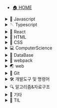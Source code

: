 - [🏠 HOME](/)

<details>
    <summary>🐤 Javascript</summary>

- - [1바이트는 왜 8비트인가](JavaScript/1바이트는_왜_8비트인가.md)
- - [모듈](JavaScript/모듈.md)
- - [제너레이터-async-await](JavaScript/제너레이터-async-await.md)
- - [DOMContentLoaded, load 이벤트](JavaScript/DOMContentLoaded,load-이벤트.md)

</details>

<details>
    <summary>🪡 Typescript</summary>

- - [Typescript란?](Typescript/Typescript란.md)
- - [개발환경](Typescript/개발-환경.md)
- - [타입 기본](Typescript/타입-기본.md)

</details>

<details>
    <summary>💎 React</summary>

- - [React를 사용하는 이유](React/React를-사용하는-이유.md)
- - [Virtual DOM](React/Virtual-DOM.md)
- - [JSX](React/JSX.md)
- - [컴포넌트(Component)](React/컴포넌트-Component.md)
- - [이벤트 핸들링](React/이벤트-핸들링.md)
- - [ref(클래스 컴포넌트)](React/ref.md)
- - [라이프사이클 메서드(Lifecycle method)](React/라이프사이클-메서드.md)
- - [Hooks](React/Hooks.md)
- - [Router](React/Router.md)

</details>

<details>
    <summary>📝 HTML</summary>

- - [인용문(q, blockquote)](HTML/인용문-q,blockquote.md)
- - [abbr](HTML/abbr.md)
- - [dl, dt, dd](HTML/dl,dt,dd.md)
- - [aria-hidden](HTML/aria-hidden.md)
- - [figure](HTML/figure.md)
- - [form태그 내부의 접근성](HTML/form태그-내부의-접근성.md)
- - [HTML5 markup](HTML/HTML5-markup.md)

</details>

<details>
    <summary>🎨 CSS</summary>

- - [a11y-hidden](CSS/a11y-hidden.md)
- - [box-sizing](CSS/box-sizing.md)
- - [float](CSS/float.md)
- - [margin collapse](CSS/margin-collapse.md)
- - [vertical-align](CSS/vertical-align.md)
- - [white-space](CSS/white-space.md)

</details>

<details>
    <summary>💻 ComputerScience</summary>

- - [인터프리터언어와 컴파일러언어](ComputerScience/인터프리터언어와-컴파일러언어.md)
- - [프로세스(process)](ComputerScience/프로세스-process.md)
- - [멀티 프로세스와 멀티 스레드](ComputerScience/멀티-프로세스와-멀티-스레드.md)

</details>

<details>
    <summary>💾 DataBase</summary>

- - [데이터 베이스의 개요](database/데이터-베이스의-개요.md)
- - [AWS-EC2-인스턴스-생성](database/AWS-EC2-인스턴스-생성.md)
- - [EC2인스턴스에 MongoDB 설치 및 GUI 사용법](database/EC2인스턴스에-MongoDB-설치.md)
- - [CyberDuck GUI로 서버에 파일 전송하기](database/cyberDuck-GUI로-서버에-파일-전송하기.md)

</details>

<details>
    <summary>🧊 webpack</summary>

- - [webpack](Webpack/webpack.md)

</details>

<details>
    <summary>🌏 web</summary>

- - [pixel](web/pixel.md)

</details>

<details>
    <summary>📸 Git</summary>

- - [브랜치 이름 변경 및 기본 브랜치 설정](Git/브랜치-이름-변경-및-기본-브랜치-설정.md)
- - [git open](Git/git-open.md)
- - [git LFS(Large File Storage)](Git/git-LFS-Large-File-Storage.md)

</details>

<details>
    <summary>🛠 개발도구 및 명령어</summary>

- - [code명령어 사용법, VSCode를 git기본 에디터로 사용하기](개발도구&명령어/MAC-OS에서-code명령-사용법과-VSCode를-git의-기본-에디터로-사용하기.md)
- - [HTMLHINT](개발도구&명령어/HTMLHint.md)
- - [editorConfig](개발도구&명령어/editorConfig.md)
- - [Shell 명령어 (CLI)](개발도구&명령어/shell명령어.md)

</details>

<details>
    <summary>🔍 알고리즘&자료구조</summary>

- - [이진검색](알고리즘&자료구조/이진검색.md)
- - [for문을 활용한 별 찍기](알고리즘&자료구조/for문을-활용한-별찍기.md)
- - [양방향 연결 리스트 (Doubly Linked List)](알고리즘&자료구조/DoublyLinkedList.md)

</details>

<details>
    <summary>🎸 기타</summary>

- - [Hexo블로그 만들기](기타/hexo블로그-만들기.md)

</details>

<details>
    <summary>📖 TIL</summary>

<details class="sub-details">
    <summary>2021년 7월</summary>

- - [20210709 타입 단언, 타입 가드)](TIL/20210709-TIL-타입-단언,타입-가드.md)
- - [20210708 타입스크립트 개념 정리, 상황에 맞는 프레임워크 선택)](TIL/20210708-TIL-타입스크립트-개념-정리,상황에-맞는-프레임워크-선택.md)
- - [20210707 자바스크립트에서의 간단한 상태관리](TIL/20210707-TIL-자바스크립트에서의-간단한-상태관리.md)
- - [20210706 redux와 상태관리 패턴](TIL/20210706-TIL-redux와-상태관리-패턴.md)
- - [20210701 반응형 프로그래밍, 프로그래머스 실력체크](TIL/20210701-TIL-반응형-프로그래밍,프로그래머스-실력체크.md)

</details>

<details class="sub-details">
    <summary>2021년 6월</summary>

- - [20210629 diff 알고리즘 따라하기, 반응형 프로그래밍](TIL/20210629-TIL-diff-알고리즘-따라하기,반응형-프로그래밍.md)
- - [20210628 TypeScript인강, 옵저버 패턴](TIL/20210628-TIL-TypeScript인강,옵저버-패턴.md)
- - [20210625 TypeScript 고급타입, frameworkless routing](TIL/20210625-TIL-TypeScript-고급타입,frameworkless-routing.md)
- - [20210624 스터디카페 탐방, TypeScript인강, HTTP요청](TIL/20210624-TIL-스터디카페-탐방,TypeScript인강,HTTP요청.md)
- - [20210623 공부환경 개선, TypeScript기초, 웹 컴포넌트](TIL/20210623-TIL-공부환경-개선,TypeScript기초,웹-컴포넌트.md)
- - [20210618 렌더링 엔진의 설계, 가상DOM과 diff알고리즘](TIL/20210618-TIL-렌더링-엔진의-설계,가상DOM과-diff알고리즘.md)
- - [20210615 Set, Greedy](TIL/20210616-TIL-Set,Greedy.md)
- - [20210610 autocomplete, 잡생각](TIL/20210610-TIL-autocomplete,잡생각.md)
- - [20210609 블랙커피 스터디 두번째 온라인 세션](TIL/20210609-TIL-블랙커피-스터디-두번째-온라인-세션.md)
- - [20210608 네카라쿠배 조교 면접, 지하철 노선도 SPA화 완성, JSON server 적용](TIL/20210608-TIL-네카라쿠배-조교-면접,지하철-노선도-SPA화-완성,JSON-server-적용.md)
- - [20210607 vanila js로 CSR, SPA 적용](TIL/20210607-TIL-vanila-js로-CSR,SPA-적용.md)
- - [20210604 webpack기본 설정 완료, postcss, url-loader](TIL/20210604-TIL-webpack기본-설정-완료,postcss,url-loader.md)
- - [20210603 webpack 공부 및 설정 연습](TIL/20210603-TIL-webpack-공부-및-설정-연습.md)
- - [20210602 블랙커피 스터디 온라인세션](TIL\20210602-TIL-블랙커피-스터디-온라인세션.md)

</details>

<details class="sub-details">
    <summary>2021년 5월</summary>

- - [20210531 scroll이벤트 무한스크롤, innerHTML 이벤트 바인딩](TIL/20210531-TIL-scroll이벤트-무한스크롤,innerHTML이벤트-바인딩.md)
- - [20210530 Devfolio 프로젝트 회고, 블랙커피 스터디 미션 수행](TIL/20210530-TIL-Devfolio-프로젝트-회고,블랙커피-스터디-미션-수행.md)
- - [20210529 Devfolio배포, 블랙커피 스터디 미션 프로젝트 초기설정](TIL/20210529-TIL-Devfolio배포,블랙커피-스터디-미션-프로젝트-초기설정.md)
- - [20210528 Devfolio version2 끝](TIL/20210528-TIL-Devfolio-version2-끝.md)
- - [20210527 프로젝트 조회 페이지 리팩토링 완료, 제목 기준 검색 api생성, jwt verify](TIL/20210527-TIL-프로젝트-조회-페이지-리팩토링-완료,제목-기준-검색-api생성,jwt-verify.md)
- - [20210526 프로젝트 조회 페이지 리팩토링, 블랙커피 스터디 시작](TIL/20210526-TIL-프로젝트-조회-페이지-리팩토링,블랙커피-스터디-시작.md)
- - [20210525 팀원목록 조회 UI와 기능 구현](TIL\20210525-TIL-팀원목록-조회-UI와-기능-구현.md)
- - [20210524 무한스크롤, 팀원 목록 추가 api, 프로젝트 조회 페이지 뷰포트 변경](TIL\20210524-TIL-무한스크롤,팀원-목록-추가api,프로젝트-조회-페이지-뷰포트-변경.md)
- - [20210521 MySQL JOIN개념 공부 및 쿼리문 작성, IntersectionObserver 무한스크롤](TIL/20210521-TIL-MySQL-JOIN개념-공부-및-쿼리문-작성,IntersectionObserver-무한스크.md)
- - [20210520 대댓글 Update, Delete, 무한스크롤 시크릿코드 강의 시청, 디바운스 리마인드](TIL/20210520-TIL-대댓글-Update,Delete,무한스크롤-시크릿코드-강의-시청,디바운스-리마인드.md)
- - [20210519 대댓글 Create, Read](TIL/20210519-TIL-대댓글-Create,Read.md)
- - [20210518 댓글 Create, Read, UserNavigator수정, JS 기초다지기](TIL/20210518-TIL-댓글-Create,Read,UserNavigator수정,-JS-기초다지기.md)
- - [20210517 댓글 테이블 설계 및 변경, JS 계산기 예제](TIL/20210517-TIL-댓글-테이블-설계,JS계산기-예제.md)
- - [20210511 useDetectViewport를 media쿼리로 리팩토링](TIL/20210511-TIL-useDetectViewport를-media쿼리로-리팩토링.md)
- - [20210510 S3 버그픽스, MySQL인코딩 타입 변경](TIL/20210510-TIL-S3버그픽스,MySQL인코딩-타입-변경.md)

</details>

<details class="sub-details">
    <summary>2021년 4월</summary>

- - [React프로젝트 회고 20210409 ~ 20210430](TIL/React프로젝트-회고.md)
- - [20210427 프로젝트 수정 삭제 api, 포트폴리오 수정 api, 회원 탈퇴 api 생성, 404페이지 생성](TIL/20210427-TIL프로젝트-수정-삭제-api,포트폴리오-수정-api,회원-탈퇴-api-생성,404페이지-생성.md)
- - [20210426 프로젝트 배포 테스트, 회원가입 버그 수정](TIL/20210426-TIL프로젝트-배포-테스트,회원가입-버그-수정.md)
- - [20210422 프로젝트 트러블 슈팅, 프로폴리오 페이지의 레이아웃 작업](TIL/20210422-TIL-프로젝트-트러블-슈팅,프로폴리오-페이지의-레이아웃-작업.md)
- - [20210421 프로젝트 조회 api 생성, api문서 작성, 프로젝트 좋아요 api생성](TIL/20210421-TIL-프로젝트-조회-api-생성,api문서-작성,프로젝트-좋아요-api생성.md)
- - [20210419 유저 네비게이터 메뉴, 프로젝트 Link 처리, 홈페이지 유저 인터렉션 적용](TIL/20210419-TIL-유저-네비게이터-메뉴,프로젝트-Link-처리,홈페이지-유저-인터렉션-적용.md)
- - [20210415 Github회원가입, ec2인스턴스에 서버 구동, styled-components 버그픽스](TIL/20210415-TIL-Github회원가입,ec2인스턴스에-서버-구동,styled-components-버그픽스.md)
- - [20210414 프로젝트 기획문서 작성, passport.js 리팩토링, Footer 컴포넌트, Page 컴포넌트 생성](TIL/20210414-TIL-프로젝트-기획문서-작성,passport.js-리팩토링,Footer-컴포넌트,Page-컴포넌트-생성.md)
- - [20210413 Header컴포넌트, passport.js, 라우트 설정](TIL/20210413-TIL-Header컴포넌트,passport.js,라우트-설정.md)
- - [20210412 JWT토근 발급, MySQL연동하여 일반 회원가입, 로그인 구현](TIL/20210412-TIL-JWT토근-발급,MySQL연동하여-일반-회원가입,로그인-구현.md)
- - [20210411 데이터 베이스 테이블 설계 및 생성, S3에 이미지 업로드](TIL/20210411-TIL-데이터-베이스-테이블-설계-및-생성,S3에-이미지-업로드.md)
- - [20210410 프로젝트 파일 배포, 제품 백로그 정리, wiki 작성](TIL/20210410-TIL-프로젝트-파일-배포,제품-백로그-정리,wiki-작성.md)
- - [20210409 final프로젝트 시작](TIL/20210409-TIL-final프로젝트-시작.md)
- - [20210401 redux-thunk](TIL/20210401-redux-thunk.md)

</details>

<details class="sub-details">
    <summary>2021년 3월</summary>

- - [20210331 firestore, graph 자료구조](TIL/20210331-firestore,graph자료구조.md)
- - [20210330 ReactDOM.portal, forwardRef, firebase 인증](TIL/20210330-ReactDOM.portal,forwardRef,firebase-인증.md)
- - [20210329 redux, 페이지 교체 알고리즘](TIL/20210329-redux,페이지-교체-알고리즘.md)
- - [20210326 useContext, HOC](TIL/20210326-useContext,HOC.md)
- - [20210325 Context API와 여러가지 개발지식](TIL/20210325-Context-API와-여러가지-개발지식.md)
- - [20210324 React Router, 완전 이진 트리 순회 및 검색](TIL/20210324-React-Router,완전-이진-트리-순회-및-검색.md)
- - [20210323 구조 분해 할당 기본값 설정](TIL/20210323-구조-분해-할당-기본값-설정.md)
- - [20210322 커리어 초기 면담](TIL/20210322-커리어-초기-면담,가상-메모리.md)
- - [20210321 coupangpage, movie finder](TIL/20210321-coupangpage,movie-finder.md)
- - [20210320 useCallback, useRef](TIL/20210320-useCallback,useRef.md)
- - [20210319 compound component, useState콜백, useEffect](TIL/20210319-compound-component,useState콜백,useEffect.md)
- - [20210318 Lifting State Up, pointer-events](TIL/20210318-Lifting-State-Up,pointer-events.md)
- - [20210317 LinkedList, Stack, Queue](TIL/20210317-LinkedList,Stack,Queue.md)
- - [20210316 MongoDB, 데이터베이스 백업](TIL/20210316-MongoDB,database-backup.md)
- - [20210315 라이프사이클 메서드, 멀티 스레드, 가상 메모리](TIL/20210315-라이프사이클-메서드,멀티스레드,가상-메모리.md)
- - [20210312 ref, 애드온, sass모듈](TIL/20210312-ref,애드온,sass모듈.md)
- - [20210311 CDD, StoryBook, type검사](TIL/20210311-CDD,StoryBook,type검사.md)
- - [20210310 컴포넌트 현강, 알고리즘 복잡도](TIL/20210310-컴포넌트-현강,알고리즘-복잡도.md)
- - [20210309 CRA, 데이터베이스](TIL/20210309-CRA,데이터베이스.md)
- - [20210308 Component, 프로세스](TIL/20210308-Component,프로세스.md)
- - [20210307 VirtualDOM, JSX](TIL/20210307-VirtualDOM,JSX.md)
- - [20210306 docsify, devMatching](TIL/20210306-docsify,devMatching.md)
- - [20210305 알고리즘, 데이터베이스](TIL/20210305-알고리즘,데이터베이스.md)
- - [20210304-TIL](TIL/20210304-TIL.md)
- - [20210303-TIL](TIL/20210303-TIL.md)
- - [20210302-TIL](TIL/20210302-TIL.md)
- - [20210301-TIL](TIL/20210301-TIL.md)

</details>

<details class="sub-details">
    <summary>2021년 2월</summary>

- - [20210216 ~ 20210228 JavaScript 프로젝트 기간동안의 회고](TIL/FDS-18-JavaScript-프로젝트-기간-회고)
- - [20210215-TIL](TIL/20210215-TIL.md)
- - [20210214-TIL](TIL/20210214-TIL.md)
- - [20210213-TIL](TIL/20210213-TIL.md)
- - [20210212-TIL](TIL/20210212-TIL.md)
- - [20210211-TIL](TIL/20210211-TIL.md)
- - [20210210-TIL](TIL/20210210-TIL.md)
- - [20210209-TIL](TIL/20210209-TIL.md)
- - [20210208-TIL](TIL/20210208-TIL.md)
- - [20210207-TIL](TIL/20210207-TIL.md)
- - [20210206-TIL](TIL/20210206-TIL.md)
- - [20210205-TIL](TIL/20210205-TIL.md)
- - [20210204-TIL](TIL/20210204-TIL.md)
- - [20210203-TIL](TIL/20210203-TIL.md)
- - [20210202-TIL](TIL/20210202-TIL.md)
- - [20210201-TIL](TIL/20210201-TIL.md)

</details>

<details class="sub-details">
    <summary>2021년 1월</summary>

- - [20210131-TIL](TIL/20210131-TIL.md)
- - [20210130-TIL](TIL/20210130-TIL.md)
- - [20210129-TIL](TIL/20210129-TIL.md)
- - [20210128-TIL](TIL/20210128-TIL.md)
- - [20210127-TIL](TIL/20210127-TIL.md)
- - [20210126-TIL](TIL/20210126-TIL.md)
- - [20210125-TIL](TIL/20210125-TIL.md)
- - [20210124-TIL](TIL/20210124-TIL.md)
- - [20210123-TIL](TIL/20210123-TIL.md)
- - [20210122-TIL](TIL/20210122-TIL.md)
- - [20210121-TIL](TIL/20210121-TIL.md)
- - [20210120-TIL](TIL/20210120-TIL.md)
- - [20210119-TIL](TIL/20210119-TIL.md)
- - [20210118-TIL](TIL/20210118-TIL.md)
- - [20210117-TIL](TIL/20210117-TIL.md)
- - [20210116-TIL](TIL/20210116-TIL.md)
- - [20210115-TIL](TIL/20210115-TIL.md)
- - [20210114-TIL](TIL/20210114-TIL.md)
- - [20210113-TIL](TIL/20210113-TIL.md)
- - [20210112-TIL](TIL/20210112-TIL.md)
- - [20210111-TIL](TIL/20210111-TIL.md)
- - [20210110-TIL](TIL/20210110-TIL.md)
- - [20210109-TIL](TIL/20210109-TIL.md)
- - [20210108-TIL](TIL/20210108-TIL.md)
- - [20210107-TIL](TIL/20210107-TIL.md)
- - [20210106-TIL](TIL/20210106-TIL.md)
- - [20210105-TIL](TIL/20210105-TIL.md)
- - [20210104-TIL](TIL/20210104-TIL.md)
- - [20210103-TIL](TIL/20210103-TIL.md)
- - [20210102-TIL](TIL/20210102-TIL.md)
- - [20210101-TIL](TIL/20210101-TIL.md)

</details>

<details class="sub-details">
    <summary>2020년 12월</summary>

- - [20201231-TIL](TIL/20201231-TIL.md)
- - [20201230-TIL](TIL/20201230-TIL.md)
- - [20201229-TIL](TIL/20201229-TIL.md)
- - [20201228-TIL](TIL/20201228-TIL.md)
- - [20201227-TIL](TIL/20201227-TIL.md)
- - [20201226-TIL](TIL/20201226-TIL.md)
- - [20201224-TIL](TIL/20201224-TIL.md)
- - [20201223-TIL](TIL/20201223-TIL.md)
- - [20201222-TIL](TIL/20201222-TIL.md)
- - [20201221-TIL](TIL/20201221-TIL.md)
- - [20201220-TIL](TIL/20201220-TIL.md)
- - [20201219-TIL](TIL/20201219-TIL.md)
- - [20201218-TIL](TIL/20201218-TIL.md)
- - [20201217-TIL](TIL/20201217-TIL.md)
- - [20201216-TIL](TIL/20201216-TIL.md)
- - [20201215-TIL](TIL/20201215-TIL.md)
- - [20201214-TIL](TIL/20201214-TIL.md)
- - [20201213-TIL](TIL/20201213-TIL.md)
- - [20201212-TIL](TIL/20201212-TIL.md)
- - [20201211-TIL](TIL/20201211-TIL.md)
- - [20201210-TIL](TIL/20201210-TIL.md)
- - [20201209-TIL](TIL/20201209-TIL.md)
- - [20201208-TIL](TIL/20201208-TIL.md)
- - [20201207-TIL](TIL/20201207-TIL.md)
- - [20201206-TIL](TIL/20201206-TIL.md)
- - [20201205-TIL](TIL/20201205-TIL.md)
- - [20201204-TIL](TIL/20201204-TIL.md)
- - [20201203-TIL](TIL/20201203-TIL.md)
- - [20201202-TIL](TIL/20201202-TIL.md)
- - [20201201-TIL](TIL/20201201-TIL.md)

</details>

<details class="sub-details">
    <summary>2020년 11월</summary>

- - [20201130-TIL](TIL/20201130-TIL.md)
- - [20201129-TIL](TIL/20201129-TIL.md)
- - [20201128-TIL](TIL/20201128-TIL.md)
- - [20201127-TIL](TIL/20201127-TIL.md)
- - [20201126-TIL](TIL/20201126-TIL.md)
- - [20201125-TIL](TIL/20201125-TIL.md)
- - [20201124-TIL](TIL/20201124-TIL.md)
- - [20201123-TIL](TIL/20201123-TIL.md)
- - [20201122-TIL](TIL/20201122-TIL.md)
- - [20201121-TIL](TIL/20201121-TIL.md)
- - [20201120-TIL](TIL/20201120-TIL.md)
- - [20201119-TIL](TIL/20201119-TIL.md)
- - [20201118-TIL](TIL/20201118-TIL.md)
- - [20201117-TIL](TIL/20201117-TIL.md)
- - [20201116-TIL](TIL/20201116-TIL.md)
- - [20201115-TIL](TIL/20201115-TIL.md)
- - [20201114-TIL](TIL/20201114-TIL.md)
- - [20201113-TIL](TIL/20201113-TIL.md)
- - [20201112-TIL](TIL/20201112-TIL.md)
- - [20201111-TIL](TIL/20201111-TIL.md)
- - [20201110-TIL](TIL/20201110-TIL.md)
- - [20201109-TIL](TIL/20201109-TIL.md)
- - [20201108-TIL](TIL/20201108-TIL.md)
- - [20201107-TIL](TIL/20201107-TIL.md)
- - [20201106-TIL](TIL/20201106-TIL.md)
- - [20201105-TIL](TIL/20201105-TIL.md)
- - [20201104-TIL](TIL/20201104-TIL.md)
- - [20201103-TIL](TIL/20201103-TIL.md)
- - [20201102-TIL](TIL/20201102-TIL.md)
- - [20201101-TIL](TIL/20201101-TIL.md)

</details>

<details class="sub-details">
    <summary>2020년 10월</summary>

- - [20201031-TIL](TIL/20201031-TIL.md)
- - [20201030-TIL](TIL/20201030-TIL.md)
- - [20201029-TIL](TIL/20201029-TIL.md)
- - [20201028-TIL](TIL/20201028-TIL.md)
- - [20201027-TIL](TIL/20201027-TIL.md)
- - [20201026-TIL](TIL/20201026-TIL.md)
- - [20201025-TIL](TIL/20201025-TIL.md)
- - [20201024-TIL](TIL/20201024-TIL.md)
- - [20201023-TIL](TIL/20201023-TIL.md)
- - [20201022-TIL](TIL/20201022-TIL.md)
- - [20201021-TIL](TIL/20201021-TIL.md)
- - [20201020-TIL](TIL/20201020-TIL.md)
- - [20201019-TIL](TIL/20201019-TIL.md)
- - [20201018-TIL](TIL/20201018-TIL.md)

</details>

- - [TIL(Today I Learned) Start!](TIL/TIL-Today-I-Learned-Start!)

</details>
